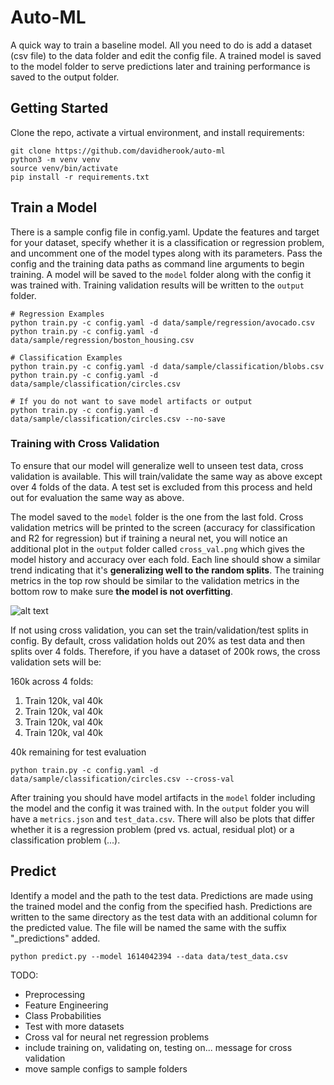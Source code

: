 # Auto-ML

A quick way to train a baseline model. All you need to do is add a dataset (csv file) to the data folder and edit the config file. A trained model is saved to the model folder to serve predictions later and training performance is saved to the output folder.

## Getting Started

Clone the repo, activate a virtual environment, and install requirements:
```
git clone https://github.com/davidherook/auto-ml
python3 -m venv venv
source venv/bin/activate
pip install -r requirements.txt
```

## Train a Model

There is a sample config file in config.yaml. Update the features and target for your dataset, specify whether it is a classification or regression problem, and uncomment one of the model types along with its parameters. Pass the config and the training data paths as command line arguments to begin training. A model will be saved to the `model` folder along with the config it was trained with. Training validation results will be written to the `output` folder.

```
# Regression Examples
python train.py -c config.yaml -d data/sample/regression/avocado.csv
python train.py -c config.yaml -d data/sample/regression/boston_housing.csv

# Classification Examples
python train.py -c config.yaml -d data/sample/classification/blobs.csv
python train.py -c config.yaml -d data/sample/classification/circles.csv

# If you do not want to save model artifacts or output
python train.py -c config.yaml -d data/sample/classification/circles.csv --no-save
```

### Training with Cross Validation

To ensure that our model will generalize well to unseen test data, cross validation is available. This will train/validate the same way as above except over 4 folds of the data. A test set is excluded from this process and held out for evaluation the same way as above. 

The model saved to the `model` folder is the one from the last fold. Cross validation metrics will be printed to the screen (accuracy for classification and R2 for regression) but if training a neural net, you will notice an additional plot in the `output` folder called `cross_val.png` which gives the model history and accuracy over each fold. Each line should show a similar trend indicating that it's **generalizing well to the random splits**. The training metrics in the top row should be similar to the validation metrics in the bottom row to make sure **the model is not overfitting**.

![alt text](https://github.com/davidherook/auto-ml/blob/master/sample/cross-val.png?raw=true)

If not using cross validation, you can set the train/validation/test splits in config. By default, cross validation holds out 20% as test data and then splits over 4 folds. Therefore, if you have a dataset of 200k rows, the cross validation sets will be:

160k across 4 folds:
1. Train 120k, val 40k
2. Train 120k, val 40k 
3. Train 120k, val 40k 
4. Train 120k, val 40k 

40k remaining for test evaluation

```
python train.py -c config.yaml -d data/sample/classification/circles.csv --cross-val
```

After training you should have model artifacts in the `model` folder including the model and the config it was trained with. In the `output` folder you will have a `metrics.json` and `test_data.csv`. There will also be plots that differ whether it is a regression problem (pred vs. actual, residual plot) or a classification problem  (...).  

## Predict 

Identify a model and the path to the test data. Predictions are made using the trained model and the config from the specified hash. Predictions are written to the same directory as the test data with an additional column for the predicted value. The file will be named the same with the suffix "_predictions" added. 
```
python predict.py --model 1614042394 --data data/test_data.csv
```



TODO:
- Preprocessing
- Feature Engineering
- Class Probabilities
- Test with more datasets
- Cross val for neural net regression problems
- include training on, validating on, testing on... message for cross validation
- move sample configs to sample folders


